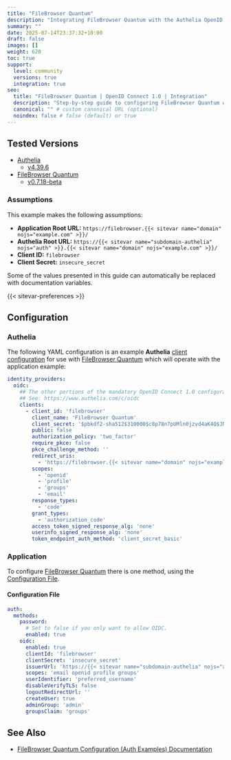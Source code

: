 ```yaml
---
title: "FileBrowser Quantum"
description: "Integrating FileBrowser Quantum with the Authelia OpenID Connect 1.0 Provider."
summary: ""
date: 2025-07-14T23:37:32+10:00
draft: false
images: []
weight: 620
toc: true
support:
  level: community
  versions: true
  integration: true
seo:
  title: "FileBrowser Quantum | OpenID Connect 1.0 | Integration"
  description: "Step-by-step guide to configuring FileBrowser Quantum with OpenID Connect 1.0 for secure SSO. Enhance your login flow using Authelia’s modern identity management."
  canonical: "" # custom canonical URL (optional)
  noindex: false # false (default) or true
---
```


## Tested Versions

- [Authelia]
  - [v4.39.6](https://github.com/authelia/authelia/releases/tag/v4.39.6)
- [FileBrowser Quantum]
  - [v0.7.18-beta](https://github.com/gtsteffaniak/filebrowser/releases/tag/v0.7.18-beta)

### Assumptions

This example makes the following assumptions:

- __Application Root URL:__ `https://filebrowser.{{< sitevar name="domain" nojs="example.com" >}}/`
- __Authelia Root URL:__ `https://{{< sitevar name="subdomain-authelia" nojs="auth" >}}.{{< sitevar name="domain" nojs="example.com" >}}/`
- __Client ID:__ `filebrowser`
- __Client Secret:__ `insecure_secret`

Some of the values presented in this guide can automatically be replaced with documentation variables.

{{< sitevar-preferences >}}

## Configuration

### Authelia

The following YAML configuration is an example __Authelia__ [client configuration] for use with [FileBrowser Quantum] which will
operate with the application example:

```yaml {title="configuration.yml"}
identity_providers:
  oidc:
    ## The other portions of the mandatory OpenID Connect 1.0 configuration go here.
    ## See: https://www.authelia.com/c/oidc
    clients:
      - client_id: 'filebrowser'
        client_name: 'FileBrowser Quantum'
        client_secret: '$pbkdf2-sha512$310000$c8p78n7pUMln0jzvd4aK4Q$JNRBzwAo0ek5qKn50cFzzvE9RXV88h1wJn5KGiHrD0YKtZaR/nCb2CJPOsKaPK0hjf.9yHxzQGZziziccp6Yng'  # The digest of 'insecure_secret'.
        public: false
        authorization_policy: 'two_factor'
        require_pkce: false
        pkce_challenge_method: ''
        redirect_uris:
          - 'https://filebrowser.{{< sitevar name="domain" nojs="example.com" >}}/api/auth/oidc/callback'
        scopes:
          - 'openid'
          - 'profile'
          - 'groups'
          - 'email'
        response_types:
          - 'code'
        grant_types:
          - 'authorization_code'
        access_token_signed_response_alg: 'none'
        userinfo_signed_response_alg: 'none'
        token_endpoint_auth_method: 'client_secret_basic'
```

### Application

To configure [FileBrowser Quantum] there is one method, using the [Configuration File](#configuration-file).

#### Configuration File

```yaml
auth:
  methods:
    password:
      # Set to false if you only want to allow OIDC.
      enabled: true
    oidc:
      enabled: true
      clientId: 'filebrowser'
      clientSecret: 'insecure_secret'
      issuerUrl: 'https://{{< sitevar name="subdomain-authelia" nojs="auth" >}}.{{< sitevar name="domain" nojs="example.com" >}}'
      scopes: 'email openid profile groups'
      userIdentifier: 'preferred_username'
      disableVerifyTLS: false
      logoutRedirectUrl: ''
      createUser: true
      adminGroup: 'admin'
      groupsClaim: 'groups'
```

## See Also

- [FileBrowser Quantum Configuration (Auth Examples) Documentation](https://github.com/gtsteffaniak/filebrowser/wiki/Configuration-And-Examples#auth-config-examples)

[Authelia]: https://www.authelia.com
[FileBrowser Quantum]: https://github.com/gtsteffaniak/filebrowser
[OpenID Connect 1.0]: ../../../openid-connect/introduction.md
[client configuration]: ../../../../configuration/identity-providers/openid-connect/clients.md
